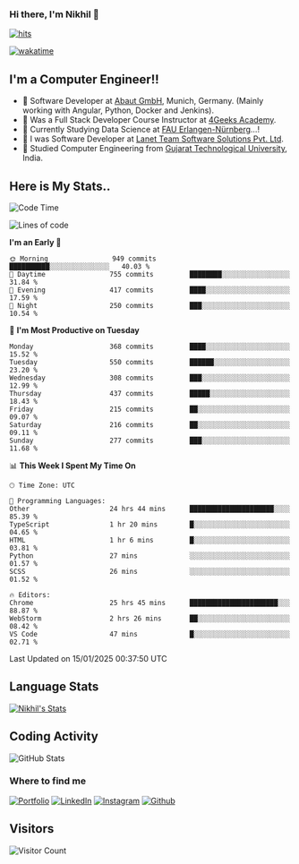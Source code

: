 ### Hi there, I'm Nikhil 👋

[![hits](https://hits.sh/github.com/silentsoft/hits.svg?color=2311cc)](https://hits.sh/github.com/silentsoft/hits/)

[![wakatime](https://wakatime.com/badge/user/369b6a3a-7953-4ff9-b7c7-be53d0a7ccc6.svg)](https://wakatime.com/@369b6a3a-7953-4ff9-b7c7-be53d0a7ccc6)

## I'm a  Computer Engineer!!

- 🌱 Software Developer at [Abaut GmbH](https://www.abaut.de/), Munich, Germany. (Mainly working with Angular, Python, Docker and Jenkins).
- 🌱 Was a Full Stack Developer Course Instructor at [4Geeks Academy](https://4geeks.com/).
- 🌱 Currently Studying Data Science at [FAU Erlangen-Nürnberg](https://www.fau.de/)...!
- 🌱 I was Software Developer at [Lanet Team Software Solutions Pvt. Ltd](https://lanetteam.com/).
- 🌱 Studied Computer Engineering from [Gujarat Technological University](https://www.gtu.ac.in/), India.

<h2>Here is My Stats..</h2>

<!--START_SECTION:waka-->
![Code Time](http://img.shields.io/badge/Code%20Time-707%20hrs%2056%20mins-blue)

![Lines of code](https://img.shields.io/badge/From%20Hello%20World%20I%27ve%20Written-17.5%20million%20lines%20of%20code-blue)

**I'm an Early 🐤** 

```text
🌞 Morning                949 commits         ██████████░░░░░░░░░░░░░░░   40.03 % 
🌆 Daytime                755 commits         ████████░░░░░░░░░░░░░░░░░   31.84 % 
🌃 Evening                417 commits         ████░░░░░░░░░░░░░░░░░░░░░   17.59 % 
🌙 Night                  250 commits         ███░░░░░░░░░░░░░░░░░░░░░░   10.54 % 
```
📅 **I'm Most Productive on Tuesday** 

```text
Monday                   368 commits         ████░░░░░░░░░░░░░░░░░░░░░   15.52 % 
Tuesday                  550 commits         ██████░░░░░░░░░░░░░░░░░░░   23.20 % 
Wednesday                308 commits         ███░░░░░░░░░░░░░░░░░░░░░░   12.99 % 
Thursday                 437 commits         █████░░░░░░░░░░░░░░░░░░░░   18.43 % 
Friday                   215 commits         ██░░░░░░░░░░░░░░░░░░░░░░░   09.07 % 
Saturday                 216 commits         ██░░░░░░░░░░░░░░░░░░░░░░░   09.11 % 
Sunday                   277 commits         ███░░░░░░░░░░░░░░░░░░░░░░   11.68 % 
```


📊 **This Week I Spent My Time On** 

```text
🕑︎ Time Zone: UTC

💬 Programming Languages: 
Other                    24 hrs 44 mins      █████████████████████░░░░   85.39 % 
TypeScript               1 hr 20 mins        █░░░░░░░░░░░░░░░░░░░░░░░░   04.65 % 
HTML                     1 hr 6 mins         █░░░░░░░░░░░░░░░░░░░░░░░░   03.81 % 
Python                   27 mins             ░░░░░░░░░░░░░░░░░░░░░░░░░   01.57 % 
SCSS                     26 mins             ░░░░░░░░░░░░░░░░░░░░░░░░░   01.52 % 

🔥 Editors: 
Chrome                   25 hrs 45 mins      ██████████████████████░░░   88.87 % 
WebStorm                 2 hrs 26 mins       ██░░░░░░░░░░░░░░░░░░░░░░░   08.42 % 
VS Code                  47 mins             █░░░░░░░░░░░░░░░░░░░░░░░░   02.71 % 
```


 Last Updated on 15/01/2025 00:37:50 UTC
<!--END_SECTION:waka-->

<h2>Language Stats</h2>

[![Nikhil's Stats](https://github-readme-stats.vercel.app/api/wakatime?username=nikhilmaguwala&layout=compact&title=Stats)](https://github.com/nikhilmaguwala)


<h2>Coding Activity</h2>

<p><img src="https://wakatime.com/share/@nikhilmaguwala/7dd532b8-3e5e-4c26-8c46-68cc27712a92.svg" alt="GitHub Stats"></p>

<h3>Where to find me</h3>
<p>
    <a href="https://www.nikhilmaguwala.vercel.app" target="_blank"><img alt="Portfolio" src="https://img.shields.io/badge/portfolio-%23000000.svg?&style=for-the-    badge&logo=About.me&logoColor=white" /></a>
    <a href="https://www.linkedin.com/in/nikhil-maguwala" target="_blank"><img alt="LinkedIn" src="https://img.shields.io/badge/linkedin-%230077B5.svg?&style=for-the-badge&logo=linkedin&logoColor=white" /></a> 
    <a href="https://www.instagram.com/nikhil_maguwala/" target="_blank"><img alt="Instagram" src="https://img.shields.io/badge/instagram-%23E4405F.svg?&style=for-the-badge&logo=instagram&logoColor=white" /></a>
    <a href="https://github.com/nikhilmaguwala" target="_blank"><img alt="Github" src="https://img.shields.io/badge/GitHub-%2312100E.svg?&style=for-the-badge&logo=Github&logoColor=white" /></a>
</p>


<h2>Visitors</h2>

![Visitor Count](https://profile-counter.glitch.me/nikhilmaguwala/count.svg)

[website]: https://nikhilmaguwala.github.io/
[instagram]: https://www.instagram.com/nikhil_maguwala/
[linkedin]: https://www.linkedin.com/in/nikhil-maguwala/


